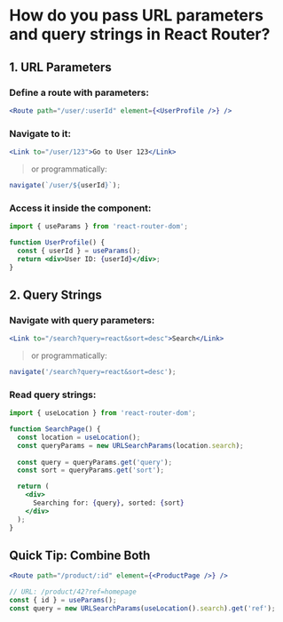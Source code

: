 #  How do you pass URL parameters and query strings in React Router? 

## 1. URL Parameters
### Define a route with parameters:
```jsx
<Route path="/user/:userId" element={<UserProfile />} />
```
### Navigate to it:
```jsx
<Link to="/user/123">Go to User 123</Link>
```
> or programmatically:

```jsx
navigate(`/user/${userId}`);
```

### Access it inside the component:
```jsx
import { useParams } from 'react-router-dom';

function UserProfile() {
  const { userId } = useParams();
  return <div>User ID: {userId}</div>;
}
```


## 2. Query Strings
### Navigate with query parameters:
```jsx
<Link to="/search?query=react&sort=desc">Search</Link>
```
> or programmatically:

```jsx
navigate('/search?query=react&sort=desc');
```

### Read query strings:
```jsx
import { useLocation } from 'react-router-dom';

function SearchPage() {
  const location = useLocation();
  const queryParams = new URLSearchParams(location.search);
  
  const query = queryParams.get('query');
  const sort = queryParams.get('sort');

  return (
    <div>
      Searching for: {query}, sorted: {sort}
    </div>
  );
}
```

## Quick Tip: Combine Both
```jsx
<Route path="/product/:id" element={<ProductPage />} />
```
```jsx
// URL: /product/42?ref=homepage
const { id } = useParams();
const query = new URLSearchParams(useLocation().search).get('ref');
```
